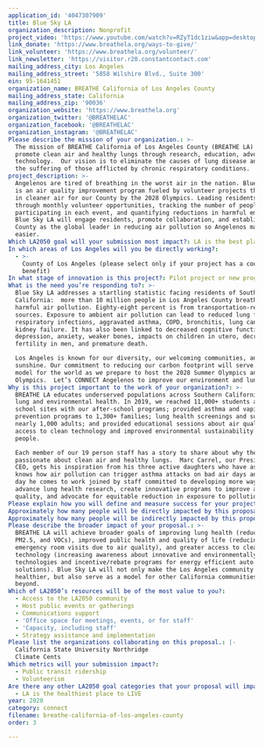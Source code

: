 ```yaml
---
application_id: '4047307909'
title: Blue Sky LA
organization_description: Nonprofit
project_video: 'https://www.youtube.com/watch?v=RZyT1dc1ziw&app=desktop'
link_donate: 'https://www.breathela.org/ways-to-give/'
link_volunteer: 'https://www.breathela.org/volunteer/'
link_newsletter: 'https://visitor.r20.constantcontact.com'
mailing_address_city: Los Angeles
mailing_address_street: '5858 Wilshire Blvd., Suite 300'
ein: 95-1641451
organization_name: BREATHE California of Los Angeles County
mailing_address_state: California
mailing_address_zip: '90036'
organization_website: 'https://www.breathela.org'
organization_twitter: '@BREATHELAC'
organization_facebook: '@BREATHELAC'
organization_instagram: '@BREATHELAC'
Please describe the mission of your organization.: >-
  The mission of BREATHE California of Los Angeles County (BREATHE LA) is to
  promote clean air and healthy lungs through research, education, advocacy, and
  technology.  Our vision is to eliminate the causes of lung disease and reduce
  the suffering of those afflicted by chronic respiratory conditions.
project_description: >-
  Angelenos are tired of breathing in the worst air in the nation. Blue Sky LA
  is an air quality improvement program fueled by volunteer projects that result
  in cleaner air for our County by the 2028 Olympics. Leading residents CONNECT
  through monthly volunteer opportunities, tracking the number of people
  participating in each event, and quantifying reductions in harmful emissions,
  Blue Sky LA will engage residents, promote collaboration, and establish LA
  County as the global leader in reducing air pollution so Angelenos may breathe
  easier.
Which LA2050 goal will your submission most impact?: LA is the best place to CONNECT
In which areas of Los Angeles will you be directly working?:
  - >-
    County of Los Angeles (please select only if your project has a countywide
    benefit)
In what stage of innovation is this project?: Pilot project or new program (testing or implementing a new idea)
What is the need you’re responding to?: >-
  Blue Sky LA addresses a startling statistic facing residents of Southern
  California:  more than 10 million people in Los Angeles County breathe in
  harmful air pollution. Eighty-eight percent is from transportation-related
  sources. Exposure to ambient air pollution can lead to reduced lung function,
  respiratory infections, aggravated asthma, COPD, bronchitis, lung cancer, and
  kidney failure. It has also been linked to decreased cognitive function,
  depression, anxiety, weaker bones, impacts on children in utero, decreased
  fertility in men, and premature death.  

  Los Angeles is known for our diversity, our welcoming communities, and our
  sunshine. Our commitment to reducing our carbon footprint will serve as a
  model for the world as we prepare to host the 2028 Summer Olympics and Para
  Olympics.  Let’s CONNECT Angelenos to improve our environment and lung health.
Why is this project important to the work of your organization?: >-
  BREATHE LA educates underserved populations across Southern California about
  lung and environmental health. In 2019, we reached 11,000+ students at 100+
  school sites with our after-school programs; provided asthma and vaping
  prevention programs to 1,300+ families; lung health screenings and support for
  nearly 1,000 adults; and provided educational sessions about air quality,
  access to clean technology and improved environmental sustainability to 5,000+
  people.

  Each member of our 19 person staff has a story to share about why they are
  passionate about clean air and healthy lungs.  Marc Carrel, our President and
  CEO, gets his inspiration from his three active daughters who have asthma. He
  knows how air pollution can trigger asthma attacks on bad air days and each
  day he comes to work joined by staff committed to developing more ways to
  advance lung health research, create innovative programs to improve air
  quality, and advocate for equitable reduction in exposure to pollution.
Please explain how you will define and measure success for your project.: "BREATHE LA will define success by the number of volunteers we engage, the number of community-based educational programs we offer, and the amount of greenhouse gases we eliminate through our “citizen-driven” projects. We will measure this success through the following projected project outcomes for year one:\n\n1.\tEngage 1,200 volunteers during year one through partnerships with community-based organizations.\n2.\tProvide 12 community-based educational sessions per year about air pollution.\n3.\tReduce greenhouse gases by 3,000,000 pounds per year.\n4.\tPlant 200 trees per year.\n5.\tCreate 5 urban gardens per year.\n6.\tIncrease public transportation users by 100 individuals.\n\nOur LA2050 vision is to showcase how community collaboration can effect change toward reduced air pollution in Los Angeles County in advance of our hosting the 2028 Olympics and Paralympics.  \n\nOur program goals for Blue Sky LA goals include continuing to increase awareness about the importance of  air pollution reduction through community education, reducing asthma emergency room visits that result from poor air quality, decreasing vehicle emissions, and increasing awareness about innovative clean technology and environmentally friendly products."
Approximately how many people will be directly impacted by this proposal?: '1200'
Approximately how many people will be indirectly impacted by this proposal?: '10000000'
Please describe the broader impact of your proposal.: >-
  BREATHE LA will achieve broader goals of improving lung health (reducing NOx,
  PM2.5, and VOCs), improved public health and quality of life (reducing asthma
  emergency room visits due to air quality), and greater access to clean
  technology (increasing awareness about innovative and environmentally-friendly
  technologies and incentive/rebate programs for energy efficient auto and home
  solutions). Blue Sky LA will not only make the Los Angeles community
  healthier, but also serve as a model for other California communities and
  beyond.
Which of LA2050’s resources will be of the most value to you?:
  - Access to the LA2050 community
  - Host public events or gatherings
  - Communications support
  - 'Office space for meetings, events, or for staff'
  - 'Capacity, including staff'
  - Strategy assistance and implementation
Please list the organizations collaborating on this proposal.: |-
  California State University Northridge
  Climate Cents
Which metrics will your submission impact?:
  - Public transit ridership
  - Volunteerism
Are there any other LA2050 goal categories that your proposal will impact?:
  - LA is the healthiest place to LIVE
year: 2020
category: connect
filename: breathe-california-of-los-angeles-county
order: 3

---
```

